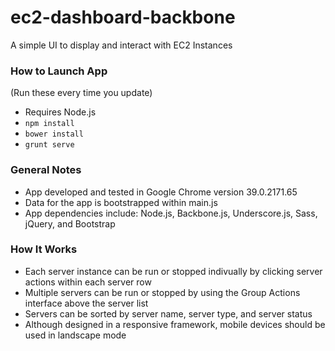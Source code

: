 ec2-dashboard-backbone
======================

A simple UI to display and interact with EC2 Instances

<h3>How to Launch App</h3>
(Run these every time you update)

- Requires Node.js
- `npm install`
- `bower install`
- `grunt serve`

<h3>General Notes</h3>
<ul>
<li>App developed and tested in Google Chrome version 39.0.2171.65</li>
<li>Data for the app is bootstrapped within main.js</li>
<li>App dependencies include: Node.js, Backbone.js, Underscore.js, Sass, jQuery, and Bootstrap</li>
</ul>
<h3>How It Works</h3>
<ul>
<li>Each server instance can be run or stopped indivually by clicking server actions within each server row</li>
<li>Multiple servers can be run or stopped by using the Group Actions interface above the server list</li>
<li>Servers can be sorted by server name, server type, and server status</li>
<li>Although designed in a responsive framework, mobile devices should be used in landscape mode</li>
</ul>
